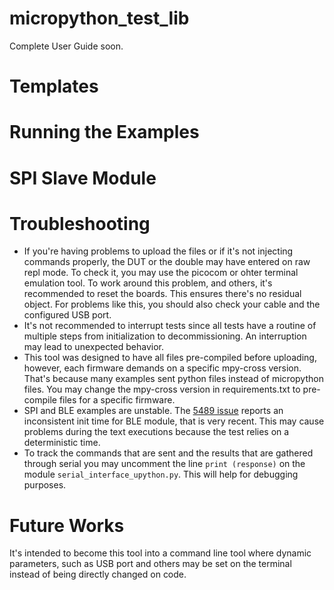 # micropython_test_lib

Complete User Guide soon.

# Templates

# Running the Examples

# SPI Slave Module

# Troubleshooting

* If you're having problems to upload the files or if it's not injecting commands properly, the DUT or the double may have entered on raw repl mode. To check it, you may use the picocom or ohter terminal emulation tool. To work around this problem, and others, it's recommended to reset the boards.  This ensures there's no residual object. For problems like this, you should also check your cable and the configured USB port.  
* It's not recommended to interrupt tests since all tests have a routine of multiple steps from initialization to decommissioning. An interruption may lead to unexpected behavior. 
* This tool was designed to have all files pre-compiled before uploading, however, each firmware demands on a specific mpy-cross version. That's because many examples sent python files instead of micropython files. You may change the mpy-cross version in requirements.txt to pre-compile files for a specific firmware.
* SPI and BLE examples are unstable. The [5489 issue](https://github.com/micropython/micropython/issues/5489) reports an inconsistent init time for BLE module, that is very recent. This may cause problems during the text executions because the test relies on a deterministic time.   
* To track the commands that are sent and the results that are gathered through serial you may uncomment the line ```print (response)``` on the module ```serial_interface_upython.py```. This will help for debugging purposes.

# Future Works

It's intended to become this tool into a command line tool where dynamic parameters, such as USB port and others may be set on the terminal instead of being directly changed on code.  
